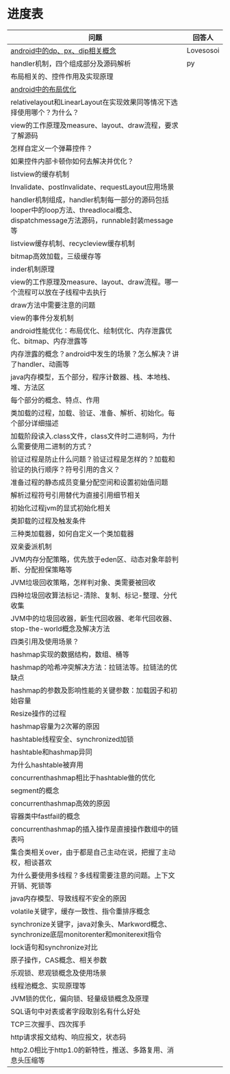 # 进度表

|问题|回答人|
|------|------|
|[android中的dp、px、dip相关概念](android/question_dp_px.md)|Lovesosoi|
|handler机制，四个组成部分及源码解析|py|
|布局相关的<merge>、<viewstub>控件作用及实现原理||
|[android中的布局优化](android/Android布局优化.md)||
|relativelayout和LinearLayout在实现效果同等情况下选择使用哪个？为什么？||
|view的工作原理及measure、layout、draw流程，要求了解源码||
|怎样自定义一个弹幕控件？||
|如果控件内部卡顿你如何去解决并优化？||
|listview的缓存机制||
|Invalidate、postInvalidate、requestLayout应用场景||
|handler机制组成，handler机制每一部分的源码包括looper中的loop方法、threadlocal概念、dispatchmessage方法源码，runnable封装message等||
|listview缓存机制、recycleview缓存机制||
|bitmap高效加载，三级缓存等||
|inder机制原理||
|view的工作原理及measure、layout、draw流程。哪一个流程可以放在子线程中去执行||
|draw方法中需要注意的问题||
|view的事件分发机制||
|android性能优化：布局优化、绘制优化、内存泄露优化、bitmap、内存泄露等||
|内存泄露的概念？android中发生的场景？怎么解决？讲了handler、动画等||
|java内存模型，五个部分，程序计数器、栈、本地栈、堆、方法区||
|每个部分的概念、特点、作用||
|类加载的过程，加载、验证、准备、解析、初始化。每个部分详细描述||
|加载阶段读入.class文件，class文件时二进制吗，为什么需要使用二进制的方式？||
|验证过程是防止什么问题？验证过程是怎样的？加载和验证的执行顺序？符号引用的含义？||
|准备过程的静态成员变量分配空间和设置初始值问题||
|解析过程符号引用替代为直接引用细节相关||
|初始化过程jvm的显式初始化相关||
|类卸载的过程及触发条件||
|三种类加载器，如何自定义一个类加载器||
|双亲委派机制||
|JVM内存分配策略，优先放于eden区、动态对象年龄判断、分配担保策略等||
|JVM垃圾回收策略，怎样判对象、类需要被回收||
|四种垃圾回收算法标记-清除、复制、标记-整理、分代收集||
|JVM中的垃圾回收器，新生代回收器、老年代回收器、stop-the-world概念及解决方法||
|四类引用及使用场景？||
|hashmap实现的数据结构，数组、桶等||
|hashmap的哈希冲突解决方法：拉链法等。拉链法的优缺点||
|hashmap的参数及影响性能的关键参数：加载因子和初始容量||
|Resize操作的过程||
|hashmap容量为2次幂的原因||
|hashtable线程安全、synchronized加锁||
|hashtable和hashmap异同||
|为什么hashtable被弃用||
|concurrenthashmap相比于hashtable做的优化||
|segment的概念||
|concurrenthashmap高效的原因||
|容器类中fastfail的概念||
|concurrenthashmap的插入操作是直接操作数组中的链表吗||
|集合类相关over，由于都是自己主动在说，把握了主动权，相谈甚欢||
|为什么要使用多线程？多线程需要注意的问题。上下文开销、死锁等||
|java内存模型、导致线程不安全的原因||
|volatile关键字，缓存一致性、指令重排序概念||
|synchronize关键字，java对象头、Markword概念、synchronize底层monitorenter和moniterexit指令||
|lock语句和synchronize对比||
|原子操作，CAS概念、相关参数||
|乐观锁、悲观锁概念及使用场景||
|线程池概念、实现原理等||
|JVM锁的优化，偏向锁、轻量级锁概念及原理||
|SQL语句中对表或者字段取别名有什么好处||
|TCP三次握手、四次挥手||
|http请求报文结构、响应报文，状态码||
|http2.0相比于http1.0的新特性，推送、多路复用、消息头压缩等||



